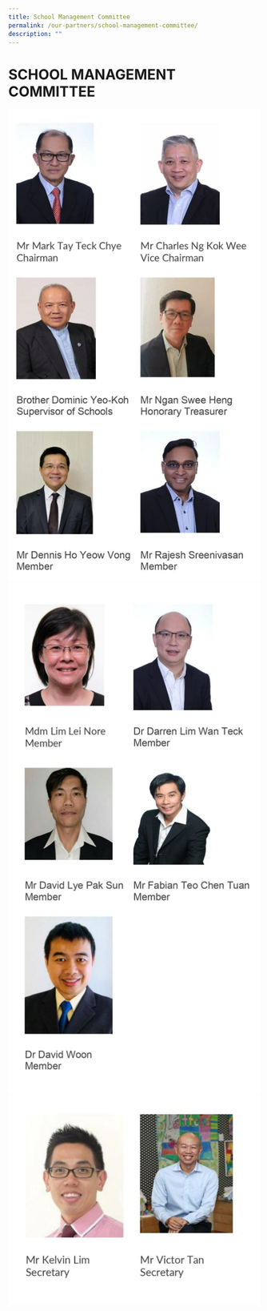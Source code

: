 ```yaml
---
title: School Management Committee
permalink: /our-partners/school-management-committee/
description: ""
---
```

# **SCHOOL MANAGEMENT COMMITTEE**
![](/images/Our%20Partners/page1smc.jpg)
![](/images/Our%20Partners/page2smc.jpg)
![](/images/Our%20Partners/page3smc.jpg)